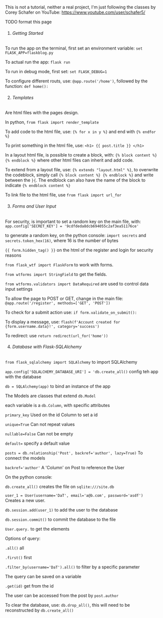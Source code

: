 This is not a tutorial, neither a real project, I'm just following the classes by Corey Schafer on YouTube:
https://www.youtube.com/user/schafer5/

TODO format this page

1. ###### Getting Started

To run the app on the terminal, first set an environment variable:
   `set FLASK_APP=flaskblog.py`
   
To actual run the app:
    `flask run`

To run in debug mode, first set:
    `set FLASK_DEBUG=1`

To configure different routs, use:
`@app.route('/home')`, followed by the function: `def home():`


2. ###### Templates

Are html files with the pages design.

In python, `from flask import render_template`

To add code to the html file, use:
`{% for x in y %}` and end with `{% endfor %}`

To print something in the html file, use:
`<h1> {{ post.title }} </h1>`

In a layout html file, is possible to create a block, with: `{% block content %} {% endblock %}`
where other html files can inherit and add code.

To extend from a layout file, use: `{% extends "layout.html" %}`,
to overwrite the codeblock, simply call `{% block content %} {% endblock %}` and write between the `}{`.
The endblock can also have the name of the block to indicate `{% endblock content %}`

To link file to the html file, use `from flask import url_for`

3. ###### Forms and User Input

For security, is important to set a random key on the main file, with:
`app.config['SECRET_KEY'] = '9cdfdeda8dcb694055c2af3ea51176ce'`

to generate a random key, on the python console:
`import secrets` and `secrets.token_hex(16)`, where 16 is the number of bytes

`{{ form.hidden_tag() }}` on the html of the register and login for security reasons

`from flask_wtf import FlaskForm` to work with forms.

`from wtforms import StringField` to get the fields.

`from wtforms.validators import DataRequired` are used to control data input settings

To allow the page to POST or GET, change in the main file:
`@app.route('/register', methods=['GET', 'POST'])`

To check for a submit action use: `if form.validate_on_submit():`

To display a message, use: `flash(f'Account created for {form.username.data}!', category='success')`

To redirect: use `return redirect(url_for('home'))`

4. ###### Database with Flask-SQLAlchemy

`from flask_sqlalchemy import SQLAlchemy` to import SQLAlchemy

`app.config['SQLALCHEMY_DATABASE_URI'] = 'db.create_all()` config teh app with the database

`db = SQLAlchemy(app)` to bind an instance of the app

The Models are classes that extend `db.Model`

each variable is a `db.Column`, with specific attributes

`primary_key` Used on the id Column to set a id

`unique=True` Can not repeat values

`nullable=False` Can not be empty

`default=` specify a default value

`posts = db.relationship('Post', backref='author', lazy=True)`
To connect the models

`backref='author'` A 'Column' on Post to reference the User

On the python console:

`db.create_all()` creates the file on `sqlite:///site.db`

`user_1 = User(username='DaT', email='a@b.com', password='asdf')`
Creates a new user.

`db.session.add(user_1)` to add the user to the database

`db.session.commit()` to commit the database to the file

`User.query.` to get the elements

Options of query:

`.all()` all

`.first()` first

`.filter_by(username='DaT').all()` to filter by a specific
parameter

The query can be saved on a variable

`.get(id)` get from the id

The user can be accessed from the post by `post.author`

To clear the database, use: `db.drop_all()`, this will need to be 
reconstructed by `db.create_all()`



